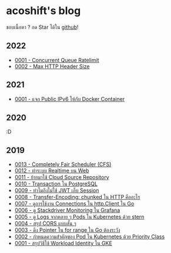 # acoshift's blog

ชอบเนื้อหา ? กด Star ได้ใน [github](https://github.com/acoshift/blog)!

## 2022

- [0001 - Concurrent Queue Ratelimit](./2022/0001-concurrent-queue-ratelimit.md)
- [0002 - Max HTTP Header Size](./2022/0002-max-http-header.md)

## 2021

- [0001 - แจก Public IPv6 ให้กับ Docker Container](./2021/0001-docker-public-ipv6.md)

## 2020

:D

## 2019

- [0013 - Completely Fair Scheduler (CFS)](./2019/0013-completely-fair-scheduler.md)
- [0012 - ทำระบบ Realtime บน Web](./2019/0012-realtime-web.md)
- [0011 - ย้ายมาใช้ Cloud Source Repository](./2019/0011-move-to-gcloud-csr.md)
- [0010 - Transaction ใน PostgreSQL](./2019/0010-postgresql-transaction.md)
- [0009 - ทำไมถึงไม่ใช้ JWT เก็บ Session](./2019/0009-why-not-use-jwt.md)
- [0008 - Transfer-Encoding: chunked ใน HTTP คืออะไร](./2019/0008-http-transfer-encoding-chunked.md)
- [0007 - ดูการใช้งาน Connections ใน http.Client ใน Go](./2019/0007-go-track-client-conn.md)
- [0006 - ดู Stackdriver Monitoring ใน Grafana](./2019/0006-grafana-sd.md)
- [0005 - ดู Logs จากหลาย ๆ Pods ใน Kubernetes ด้วย stern](./2019/0005-k8s-logs-stern.md)
- [0004 - สรุป CORS แบบสั้น ๆ](./2019/0004-web-cors.md)
- [0003 - ดึง Pointer ใน for range ใน Go ต้องระวัง](./2019/0003-go-for-range-pointer.md)
- [0002 - กำหนดความสำคัญของ Pod ใน Kubernetes ด้วย Priority Class](./2019/0002-k8s-priority-class.md)
- [0001 - สรุปวิธีใช้ Workload Identity ใน GKE](./2019/0001-gke-workload-identity.md)
